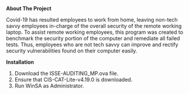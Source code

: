 **About The Project**


Covid-19 has resulted employees to work from home, leaving non-tech savvy employees in-charge of the overall security of the remote working laptop. To assist remote working employees, this program was created to benchmark the security portion of the computer and remediate all failed tests. Thus, employees who are not tech savvy can improve and rectify security vulnerabilities found on their computer easily.

**Installation**

1) Download the ISSE-AUDITING_MP.ova file.
2) Ensure that CIS-CAT-Lite-v4.19.0 is downloaded.
3) Run WinSA as Administrator.
